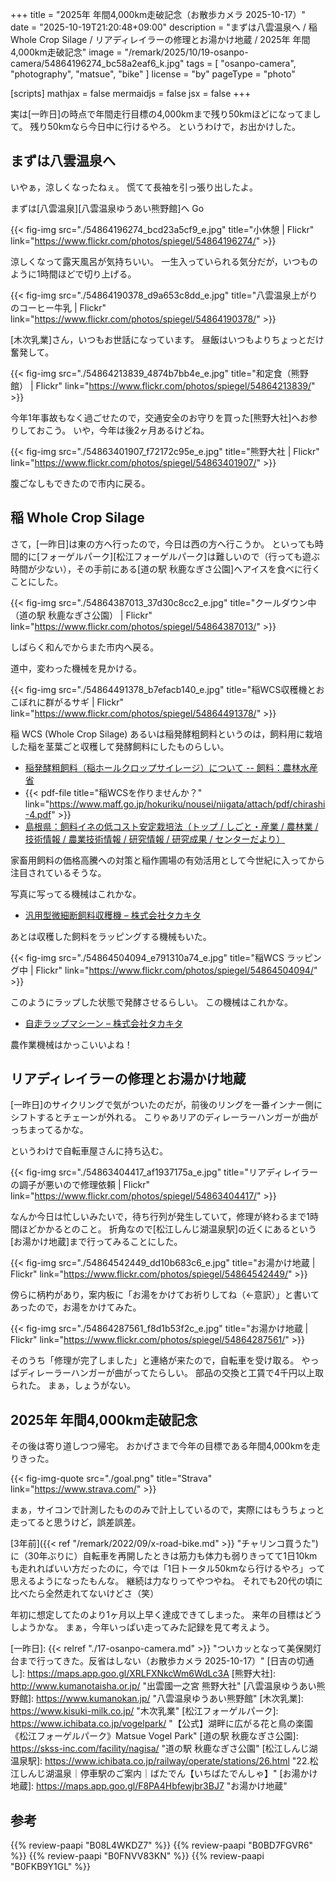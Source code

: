 +++
title = "2025年 年間4,000km走破記念（お散歩カメラ 2025-10-17）"
date =  "2025-10-19T21:20:48+09:00"
description = "まずは八雲温泉へ / 稲 Whole Crop Silage / リアディレイラーの修理とお湯かけ地蔵 / 2025年 年間4,000km走破記念"
image = "/remark/2025/10/19-osanpo-camera/54864196274_bc58a2eaf6_k.jpg"
tags = [ "osanpo-camera", "photography", "matsue", "bike" ]
license = "by"
pageType = "photo"

[scripts]
  mathjax = false
  mermaidjs = false
  jsx = false
+++

実は[一昨日]の時点で年間走行目標の4,000kmまで残り50kmほどになってまして。
残り50kmなら今日中に行けるやろ。
というわけで，お出かけした。

## まずは八雲温泉へ

いやぁ，涼しくなったねぇ。
慌てて長袖を引っ張り出したよ。

まずは[八雲温泉][八雲温泉ゆうあい熊野館]へ Go

{{< fig-img src="./54864196274_bcd23a5cf9_e.jpg" title="小休憩 | Flickr" link="https://www.flickr.com/photos/spiegel/54864196274/" >}}

涼しくなって露天風呂が気持ちいい。
一生入っていられる気分だが，いつものように1時間ほどで切り上げる。

{{< fig-img src="./54864190378_d9a653c8dd_e.jpg" title="八雲温泉上がりのコーヒー牛乳 | Flickr" link="https://www.flickr.com/photos/spiegel/54864190378/" >}}

[木次乳業]さん，いつもお世話になっています。
昼飯はいつもよりちょっとだけ奮発して。

{{< fig-img src="./54864213839_4874b7bb4e_e.jpg" title="和定食（熊野館） | Flickr" link="https://www.flickr.com/photos/spiegel/54864213839/" >}}

今年1年事故もなく過ごせたので，交通安全のお守りを買った[熊野大社]へお参りしておこう。
いや，今年は後2ヶ月あるけどね。

{{< fig-img src="./54863401907_f72172c95e_e.jpg" title="熊野大社 | Flickr" link="https://www.flickr.com/photos/spiegel/54863401907/" >}}

腹ごなしもできたので市内に戻る。

## 稲 Whole Crop Silage

さて，[一昨日]は東の方へ行ったので，今日は西の方へ行こうか。
といっても時間的に[フォーゲルパーク][松江フォーゲルパーク]は難しいので（行っても遊ぶ時間が少ない），その手前にある[道の駅 秋鹿なぎさ公園]へアイスを食べに行くことにした。

{{< fig-img src="./54864387013_37d30c8cc2_e.jpg" title="クールダウン中（道の駅 秋鹿なぎさ公園） | Flickr" link="https://www.flickr.com/photos/spiegel/54864387013/" >}}

しばらく和んでからまた市内へ戻る。

道中，変わった機械を見かける。

{{< fig-img src="./54864491378_b7efacb140_e.jpg" title="稲WCS収穫機とおこぼれに群がるサギ | Flickr" link="https://www.flickr.com/photos/spiegel/54864491378/" >}}

稲 WCS (Whole Crop Silage) あるいは稲発酵粗飼料というのは，飼料用に栽培した稲を茎葉ごと収穫して発酵飼料にしたものらしい。

- [稲発酵粗飼料（稲ホールクロップサイレージ）について -- 飼料：農林水産省](https://www.maff.go.jp/j/chikusan/sinko/lin/l_siryo/index.html#wcs)
- {{< pdf-file title="稲WCSを作りませんか？" link="https://www.maff.go.jp/hokuriku/nousei/niigata/attach/pdf/chirashi-4.pdf" >}}
- [島根県：飼料イネの低コスト安定栽培法（トップ / しごと・産業 / 農林業 / 技術情報 / 農業技術情報 / 研究情報 / 研究成果 / センターだより）](https://www.pref.shimane.lg.jp/industry/norin/gijutsu/nougyo_tech/kenyui/kenkyu_seika/tayori/101-1.html)

家畜用飼料の価格高騰への対策と稲作圃場の有効活用として今世紀に入ってから注目されているそうな。

写真に写ってる機械はこれかな。

- [汎用型微細断飼料収穫機 – 株式会社タカキタ](https://www.takakita-net.co.jp/?p=12238)

あとは収穫した飼料をラッピングする機械もいた。

{{< fig-img src="./54864504094_e791310a74_e.jpg" title="稲WCS ラッピング中 | Flickr" link="https://www.flickr.com/photos/spiegel/54864504094/" >}}

このようにラップした状態で発酵させるらしい。
この機械はこれかな。

- [自走ラップマシーン – 株式会社タカキタ](https://www.takakita-net.co.jp/?p=4794)

農作業機械はかっこいいよね！

## リアディレイラーの修理とお湯かけ地蔵

[一昨日]のサイクリングで気がついたのだが，前後のリングを一番インナー側にシフトするとチェーンが外れる。
こりゃあリアのディレーラーハンガーが曲がっちまってるかな。

というわけで自転車屋さんに持ち込む。

{{< fig-img src="./54863404417_af1937175a_e.jpg" title="リアディレイラーの調子が悪いので修理依頼 | Flickr" link="https://www.flickr.com/photos/spiegel/54863404417/" >}}

なんか今日は忙しいみたいで，待ち行列が発生していて，修理が終わるまで1時間ほどかかるとのこと。
折角なので[松江しんじ湖温泉駅]の近くにあるという[お湯かけ地蔵]まで行ってみることにした。

{{< fig-img src="./54864542449_dd10b683c6_e.jpg" title="お湯かけ地蔵 | Flickr" link="https://www.flickr.com/photos/spiegel/54864542449/" >}}

傍らに柄杓があり，案内板に「お湯をかけてお祈りしてね（←意訳）」と書いてあったので，お湯をかけてみた。

{{< fig-img src="./54864287561_f8d1b53f2c_e.jpg" title="お湯かけ地蔵 | Flickr" link="https://www.flickr.com/photos/spiegel/54864287561/" >}}

そのうち「修理が完了しました」と連絡が来たので，自転車を受け取る。
やっぱディレーラーハンガーが曲がってたらしい。
部品の交換と工賃で4千円以上取られた。
まぁ，しょうがない。

## 2025年 年間4,000km走破記念

その後は寄り道しつつ帰宅。
おかげさまで今年の目標である年間4,000kmを走りきった。

{{< fig-img-quote src="./goal.png" title="Strava" link="https://www.strava.com/" >}}

まぁ，サイコンで計測したもののみで計上しているので，実際にはもうちょっと走ってると思うけど，誤差誤差。

[3年前]({{< ref "/remark/2022/09/x-road-bike.md" >}} "チャリンコ買うた")に（30年ぶりに）自転車を再開したときは筋力も体力も弱りきってて1日10kmも走れればいい方だったのに，今では「1日トータル50kmなら行けるやろ」って思えるようになったもんな。
継続は力なりってやつやね。
それでも20代の頃に比べたら全然走れてないけどさ（笑）

年初に想定してたのより1ヶ月以上早く達成できてしまった。
来年の目標はどうしようかな。
まぁ，今年いっぱい走ってみた記録を見て考えよう。

[一昨日]: {{< relref "./17-osanpo-camera.md" >}} "ついカッとなって美保関灯台まで行ってきた。反省はしない（お散歩カメラ 2025-10-17）"
[日吉の切通し]: https://maps.app.goo.gl/XRLFXNkcWm6WdLc3A
[熊野大社]: http://www.kumanotaisha.or.jp/ "出雲國一之宮 熊野大社"
[八雲温泉ゆうあい熊野館]: https://www.kumanokan.jp/ "八雲温泉ゆうあい熊野館"
[木次乳業]: https://www.kisuki-milk.co.jp/ "木次乳業"
[松江フォーゲルパーク]: https://www.ichibata.co.jp/vogelpark/ "【公式】湖畔に広がる花と鳥の楽園《松江フォーゲルパーク》Matsue Vogel Park"
[道の駅 秋鹿なぎさ公園]: https://skss-inc.com/facility/nagisa/ "道の駅 秋鹿なぎさ公園"
[松江しんじ湖温泉駅]: https://www.ichibata.co.jp/railway/operate/stations/26.html "22.松江しんじ湖温泉｜停車駅のご案内｜ばたでん【いちばたでんしゃ】"
[お湯かけ地蔵]: https://maps.app.goo.gl/F8PA4Hbfewjbr3BJ7 "お湯かけ地蔵"

## 参考

{{% review-paapi "B08L4WKDZ7" %}} <!-- PowerShot ZOOM -->
{{% review-paapi "B0BD7FGVR6" %}} <!-- GARMIN EDGE Explore 2 サイクルコンピュータ -->
{{% review-paapi "B0FNVV83KN" %}} <!-- アワータイムイエロー Hour Time Yellow ReGLOSS -->
{{% review-paapi "B0FKB9Y1GL" %}} <!-- 落噺 おとしばなし 儒烏風亭らでん -->

